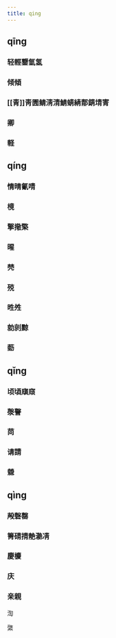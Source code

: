 ```yaml
---
title: qing
---
```


## qīng
### 轻輕鑋氫氢
### 倾傾
### [[青]]靑圊鲭淸清鯖蜻綪郬錆埥寈
### 卿
### 軽
## qíng
### 情晴氰啨
### 樈
### 擎擏檠
### 暒
### 棾
### 殑
### 甠夝
### 勍剠黥
### 葝
## qǐng
### 顷頃廎庼
### 漀謦
### 苘
### 请請
### 檾
## qìng
### 殸磬罄
### 箐碃掅靘濪凊
### 慶櫦
### 庆
### 亲親


渹


綮
